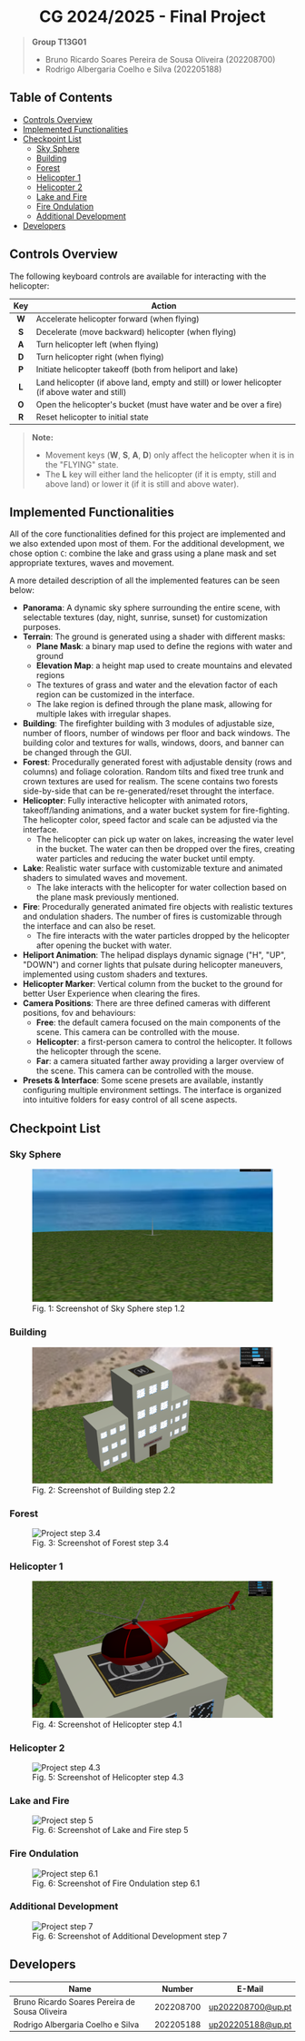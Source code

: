 <h1 align="center"> CG 2024/2025 - Final Project</h1>

> **Group T13G01**  
> - Bruno Ricardo Soares Pereira de Sousa Oliveira (202208700)  
> - Rodrigo Albergaria Coelho e Silva (202205188)

<h2>Table of Contents</h2>

- [Controls Overview](#controls-overview)
- [Implemented Functionalities](#implemented-functionalities)
- [Checkpoint List](#checkpoint-list)
  - [Sky Sphere](#sky-sphere)
  - [Building](#building)
  - [Forest](#forest)
  - [Helicopter 1](#helicopter-1)
  - [Helicopter 2](#helicopter-2)
  - [Lake and Fire](#lake-and-fire)
  - [Fire Ondulation](#fire-ondulation)
  - [Additional Development](#additional-development)
- [Developers](#developers)

## Controls Overview

The following keyboard controls are available for interacting with the helicopter:

|  Key  | Action                                                                                          |
| :---: | ----------------------------------------------------------------------------------------------- |
| **W** | Accelerate helicopter forward (when flying)                                                     |
| **S** | Decelerate (move backward) helicopter (when flying)                                             |
| **A** | Turn helicopter left (when flying)                                                              |
| **D** | Turn helicopter right (when flying)                                                             |
| **P** | Initiate helicopter takeoff (both from heliport and lake)                                       |
| **L** | Land helicopter (if above land, empty and still) or lower helicopter (if above water and still) |
| **O** | Open the helicopter's bucket (must have water and be over a fire)                                                  |
| **R** | Reset helicopter to initial state                                                               |

> **Note:**  
> - Movement keys (**W**, **S**, **A**, **D**) only affect the helicopter when it is in the "FLYING" state.
> - The **L** key will either land the helicopter (if it is empty, still and above land) or lower it (if it is still and above water).

## Implemented Functionalities

All of the core functionalities defined for this project are implemented and we also extended upon most of them. For the additional development, we chose option `C`: combine the lake and grass using a plane mask and set appropriate textures, waves and movement.

A more detailed description of all the implemented features can be seen below:

- **Panorama**: A dynamic sky sphere surrounding the entire scene, with selectable textures (day, night, sunrise, sunset) for customization purposes.
- **Terrain**: The ground is generated using a shader with different masks: 
  - **Plane Mask**: a binary map used to define the regions with water and ground
  - **Elevation Map**: a height map used to create mountains and elevated regions
  - The textures of grass and water and the elevation factor of each region can be customized in the interface.
  - The lake region is defined through the plane mask, allowing for multiple lakes with irregular shapes.
- **Building**: The firefighter building with 3 modules of adjustable size, number of floors, number of windows per floor and back windows. The building color and textures for walls, windows, doors, and banner can be changed through the GUI.
- **Forest**: Procedurally generated forest with adjustable density (rows and columns) and foliage coloration. Random tilts and fixed tree trunk and crown textures are used for realism. The scene contains two forests side-by-side that can be re-generated/reset throught the interface. 
- **Helicopter**: Fully interactive helicopter with animated rotors, takeoff/landing animations, and a water bucket system for fire-fighting. The helicopter color, speed factor and scale can be adjusted via the interface.
  - The helicopter can pick up water on lakes, increasing the water level in the bucket. The water can then be dropped over the fires, creating water particles and reducing the water bucket until empty.
- **Lake**: Realistic water surface with customizable texture and animated shaders to simulated waves and movement. 
  - The lake interacts with the helicopter for water collection based on the plane mask previously mentioned.
- **Fire**: Procedurally generated animated fire objects with realistic textures and ondulation shaders. The number of fires is customizable through the interface and can also be reset.
  - The fire interacts with the water particles dropped by the helicopter after opening the bucket with water.
- **Heliport Animation**: The helipad displays dynamic signage ("H", "UP", "DOWN") and corner lights that pulsate during helicopter maneuvers, implemented using custom shaders and textures.
- **Helicopter Marker**: Vertical column from the bucket to the ground for better User Experience when clearing the fires.
- **Camera Positions**: There are three defined cameras with different positions, fov and behaviours:
  - **Free**: the default camera focused on the main components of the scene. This camera can be controlled with the mouse.
  - **Helicopter**: a first-person camera to control the helicopter. It follows the helicopter through the scene.
  - **Far**: a camera situated farther away providing a larger overview of the scene. This camera can be controlled with the mouse.
- **Presets & Interface**: Some scene presets are available, instantly configuring multiple environment settings. The interface is organized into intuitive folders for easy control of all scene aspects.

## Checkpoint List

### Sky Sphere

<figure>
    <img src="./screenshots/project-t13g01-1.png" alt="Project step 1.2">
    <figcaption>Fig. 1: Screenshot of Sky Sphere step 1.2</figcaption>
</figure>

### Building

<figure>
    <img src="./screenshots/project-t13g01-2.png" alt="Project step 2.2">
    <figcaption>Fig. 2: Screenshot of Building step 2.2</figcaption>
</figure>

### Forest

<figure>
    <img src="./screenshots/project-t13g01-3.png" alt="Project step 3.4">
    <figcaption>Fig. 3: Screenshot of Forest step 3.4</figcaption>
</figure>

### Helicopter 1

<figure>
    <img src="./screenshots/project-t13g01-4.png" alt="Project step 4.1">
    <figcaption>Fig. 4: Screenshot of Helicopter step 4.1</figcaption>
</figure>

### Helicopter 2

<figure>
    <img src="./screenshots/project-t13g01-5.png" alt="Project step 4.3">
    <figcaption>Fig. 5: Screenshot of Helicopter step 4.3</figcaption>
</figure>

### Lake and Fire

<figure>
    <img src="./screenshots/project-t13g01-6.png" alt="Project step 5">
    <figcaption>Fig. 6: Screenshot of Lake and Fire step 5</figcaption>
</figure>

### Fire Ondulation

<figure>
    <img src="./screenshots/project-t13g01-7.png" alt="Project step 6.1">
    <figcaption>Fig. 6: Screenshot of Fire Ondulation step 6.1</figcaption>
</figure>

### Additional Development

<figure>
    <img src="./screenshots/project-t13g01-8.png" alt="Project step 7">
    <figcaption>Fig. 6: Screenshot of Additional Development step 7</figcaption>
</figure>

## Developers

| Name                                           | Number    | E-Mail            |
| ---------------------------------------------- | --------- | ----------------- |
| Bruno Ricardo Soares Pereira de Sousa Oliveira | 202208700 | up202208700@up.pt |
| Rodrigo Albergaria Coelho e Silva              | 202205188 | up202205188@up.pt |
